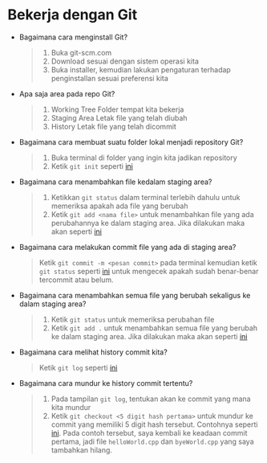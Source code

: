 # Bekerja dengan Git

- Bagaimana cara menginstall Git?

    >1. Buka git-scm.com
    >2. Download sesuai dengan sistem operasi kita
    >3. Buka installer, kemudian lakukan pengaturan terhadap penginstallan sesuai preferensi kita

- Apa saja area pada repo Git?

    >1. Working Tree
    >Folder tempat kita bekerja
    >2. Staging Area
    >Letak file yang telah diubah
    >3. History
    Letak file yang telah dicommit

- Bagaimana cara membuat suatu folder lokal menjadi repository Git?

    >1. Buka terminal di folder yang ingin kita jadikan repository
    >2. Ketik `git init` seperti [ini](1.png)

- Bagaimana cara menambahkan file kedalam staging area?

    >1. Ketikkan `git status` dalam terminal terlebih dahulu untuk memeriksa apakah ada file yang berubah
    >2. Ketik `git add <nama file>` untuk menambahkan file yang ada perubahannya ke dalam staging area. Jika dilakukan maka akan seperti [ini](2.png)

- Bagaimana cara melakukan commit file yang ada di staging area?

    >Ketik `git commit -m <pesan commit>` pada terminal kemudian ketik `git status` seperti [ini](3.png) untuk mengecek apakah sudah benar-benar tercommit atau belum.

- Bagaimana cara menambahkan semua file yang berubah sekaligus ke dalam staging area?

    >1. Ketik `git status` untuk memeriksa perubahan file
    >2. Ketik `git add .` untuk menambahkan semua file yang berubah ke dalam staging area. Jika dilakukan maka akan seperti [ini](4.png)

- Bagaimana cara melihat history commit kita?

    >Ketik `git log` seperti [ini](5.png)

- Bagaimana cara mundur ke history commit tertentu?

    >1. Pada tampilan `git log`, tentukan akan ke commit yang mana kita mundur
    >2. Ketik `git checkout <5 digit hash pertama>` untuk mundur ke commit yang memiliki 5 digit hash tersebut. Contohnya seperti [ini](6.png). Pada contoh tersebut, saya kembali ke keadaan commit pertama, jadi file `helloWorld.cpp` dan `byeWorld.cpp` yang saya tambahkan hilang.